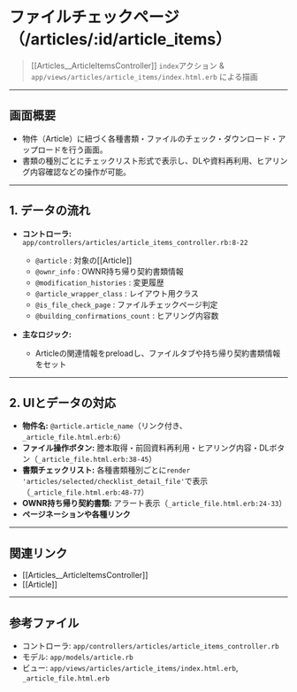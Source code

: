 # ファイルチェックページ（/articles/:id/article_items）

> [[Articles__ArticleItemsController]] `index`アクション & `app/views/articles/article_items/index.html.erb` による描画

---

## 画面概要

- 物件（Article）に紐づく各種書類・ファイルのチェック・ダウンロード・アップロードを行う画面。
- 書類の種別ごとにチェックリスト形式で表示し、DLや資料再利用、ヒアリング内容確認などの操作が可能。

---

## 1. データの流れ

- **コントローラ:** `app/controllers/articles/article_items_controller.rb:8-22`
    - `@article` : 対象の[[Article]]
    - `@ownr_info` : OWNR持ち帰り契約書類情報
    - `@modification_histories` : 変更履歴
    - `@article_wrapper_class` : レイアウト用クラス
    - `@is_file_check_page` : ファイルチェックページ判定
    - `@building_confirmations_count` : ヒアリング内容数

- **主なロジック:**
    - Articleの関連情報をpreloadし、ファイルタブや持ち帰り契約書類情報をセット

---

## 2. UIとデータの対応

- **物件名:** `@article.article_name`（リンク付き、`_article_file.html.erb:6`）
- **ファイル操作ボタン:** 謄本取得・前回資料再利用・ヒアリング内容・DLボタン（`_article_file.html.erb:38-45`）
- **書類チェックリスト:** 各種書類種別ごとに`render 'articles/selected/checklist_detail_file'`で表示（`_article_file.html.erb:48-77`）
- **OWNR持ち帰り契約書類:** アラート表示（`_article_file.html.erb:24-33`）
- **ページネーションや各種リンク**

---

## 関連リンク
- [[Articles__ArticleItemsController]]
- [[Article]]

---

## 参考ファイル
- コントローラ: `app/controllers/articles/article_items_controller.rb`
- モデル: `app/models/article.rb`
- ビュー: `app/views/articles/article_items/index.html.erb`, `_article_file.html.erb` 